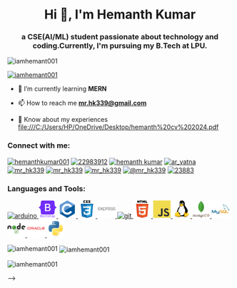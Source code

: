 <h1 align="center">Hi 👋, I'm Hemanth Kumar</h1>
<h3 align="center">a CSE(AI/ML) student passionate about technology and coding.Currently, I'm pursuing my B.Tech at LPU.</h3>

<p align="left"> <img src="https://komarev.com/ghpvc/?username=iamhemant001&label=Profile%20views&color=0e75b6&style=flat" alt="iamhemant001" /> </p>

<p align="left"> <a href="https://github.com/ryo-ma/github-profile-trophy"><img src="https://github-profile-trophy.vercel.app/?username=iamhemant001" alt="iamhemant001" /></a> </p>

- 🌱 I’m currently learning **MERN**

- 📫 How to reach me **mr.hk339@gmail.com**

- 📄 Know about my experiences [file:///C:/Users/HP/OneDrive/Desktop/hemanth%20cv%202024.pdf](file:///C:/Users/HP/OneDrive/Desktop/hemanth%20cv%202024.pdf)

<h3 align="left">Connect with me:</h3>
<p align="left">
<a href="https://linkedin.com/in/hemanthkumar001" target="blank"><img align="center" src="https://raw.githubusercontent.com/rahuldkjain/github-profile-readme-generator/master/src/images/icons/Social/linked-in-alt.svg" alt="hemanthkumar001" height="30" width="40" /></a>
<a href="https://stackoverflow.com/users/22983912" target="blank"><img align="center" src="https://raw.githubusercontent.com/rahuldkjain/github-profile-readme-generator/master/src/images/icons/Social/stack-overflow.svg" alt="22983912" height="30" width="40" /></a>
<a href="https://fb.com/hemanth kumar" target="blank"><img align="center" src="https://raw.githubusercontent.com/rahuldkjain/github-profile-readme-generator/master/src/images/icons/Social/facebook.svg" alt="hemanth kumar" height="30" width="40" /></a>
<a href="https://instagram.com/ar_yatna" target="blank"><img align="center" src="https://raw.githubusercontent.com/rahuldkjain/github-profile-readme-generator/master/src/images/icons/Social/instagram.svg" alt="ar_yatna" height="30" width="40" /></a>
<a href="https://www.hackerrank.com/mr_hk339" target="blank"><img align="center" src="https://raw.githubusercontent.com/rahuldkjain/github-profile-readme-generator/master/src/images/icons/Social/hackerrank.svg" alt="mr_hk339" height="30" width="40" /></a>
<a href="https://codeforces.com/profile/mr_hk339" target="blank"><img align="center" src="https://raw.githubusercontent.com/rahuldkjain/github-profile-readme-generator/master/src/images/icons/Social/codeforces.svg" alt="mr_hk339" height="30" width="40" /></a>
<a href="https://www.leetcode.com/mr_hk339" target="blank"><img align="center" src="https://raw.githubusercontent.com/rahuldkjain/github-profile-readme-generator/master/src/images/icons/Social/leet-code.svg" alt="mr_hk339" height="30" width="40" /></a>
<a href="https://www.hackerearth.com/@mr_hk339" target="blank"><img align="center" src="https://raw.githubusercontent.com/rahuldkjain/github-profile-readme-generator/master/src/images/icons/Social/hackerearth.svg" alt="@mr_hk339" height="30" width="40" /></a>
<a href="https://discord.gg/23883" target="blank"><img align="center" src="https://raw.githubusercontent.com/rahuldkjain/github-profile-readme-generator/master/src/images/icons/Social/discord.svg" alt="23883" height="30" width="40" /></a>
</p>

<h3 align="left">Languages and Tools:</h3>
<p align="left"> <a href="https://www.arduino.cc/" target="_blank" rel="noreferrer"> <img src="https://cdn.worldvectorlogo.com/logos/arduino-1.svg" alt="arduino" width="40" height="40"/> </a> <a href="https://getbootstrap.com" target="_blank" rel="noreferrer"> <img src="https://raw.githubusercontent.com/devicons/devicon/master/icons/bootstrap/bootstrap-plain-wordmark.svg" alt="bootstrap" width="40" height="40"/> </a> <a href="https://www.cprogramming.com/" target="_blank" rel="noreferrer"> <img src="https://raw.githubusercontent.com/devicons/devicon/master/icons/c/c-original.svg" alt="c" width="40" height="40"/> </a> <a href="https://www.w3schools.com/css/" target="_blank" rel="noreferrer"> <img src="https://raw.githubusercontent.com/devicons/devicon/master/icons/css3/css3-original-wordmark.svg" alt="css3" width="40" height="40"/> </a> <a href="https://expressjs.com" target="_blank" rel="noreferrer"> <img src="https://raw.githubusercontent.com/devicons/devicon/master/icons/express/express-original-wordmark.svg" alt="express" width="40" height="40"/> </a> <a href="https://git-scm.com/" target="_blank" rel="noreferrer"> <img src="https://www.vectorlogo.zone/logos/git-scm/git-scm-icon.svg" alt="git" width="40" height="40"/> </a> <a href="https://www.w3.org/html/" target="_blank" rel="noreferrer"> <img src="https://raw.githubusercontent.com/devicons/devicon/master/icons/html5/html5-original-wordmark.svg" alt="html5" width="40" height="40"/> </a> <a href="https://developer.mozilla.org/en-US/docs/Web/JavaScript" target="_blank" rel="noreferrer"> <img src="https://raw.githubusercontent.com/devicons/devicon/master/icons/javascript/javascript-original.svg" alt="javascript" width="40" height="40"/> </a> <a href="https://www.linux.org/" target="_blank" rel="noreferrer"> <img src="https://raw.githubusercontent.com/devicons/devicon/master/icons/linux/linux-original.svg" alt="linux" width="40" height="40"/> </a> <a href="https://www.mongodb.com/" target="_blank" rel="noreferrer"> <img src="https://raw.githubusercontent.com/devicons/devicon/master/icons/mongodb/mongodb-original-wordmark.svg" alt="mongodb" width="40" height="40"/> </a> <a href="https://www.mysql.com/" target="_blank" rel="noreferrer"> <img src="https://raw.githubusercontent.com/devicons/devicon/master/icons/mysql/mysql-original-wordmark.svg" alt="mysql" width="40" height="40"/> </a> <a href="https://nodejs.org" target="_blank" rel="noreferrer"> <img src="https://raw.githubusercontent.com/devicons/devicon/master/icons/nodejs/nodejs-original-wordmark.svg" alt="nodejs" width="40" height="40"/> </a> <a href="https://www.oracle.com/" target="_blank" rel="noreferrer"> <img src="https://raw.githubusercontent.com/devicons/devicon/master/icons/oracle/oracle-original.svg" alt="oracle" width="40" height="40"/> </a> <a href="https://www.python.org" target="_blank" rel="noreferrer"> <img src="https://raw.githubusercontent.com/devicons/devicon/master/icons/python/python-original.svg" alt="python" width="40" height="40"/> </a> </p>

<p><img align="left" src="https://github-readme-stats.vercel.app/api/top-langs?username=iamhemant001&show_icons=true&locale=en&layout=compact" alt="iamhemant001" /></p>

<p>&nbsp;<img align="center" src="https://github-readme-stats.vercel.app/api?username=iamhemant001&show_icons=true&locale=en" alt="iamhemant001" /></p>

<p><img align="center" src="https://github-readme-streak-stats.herokuapp.com/?user=iamhemant001&" alt="iamhemant001" /></p>

-->
